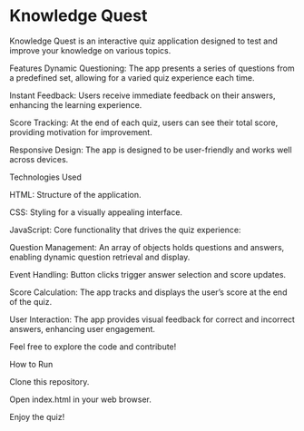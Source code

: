 # Knowledge Quest
Knowledge Quest is an interactive quiz application designed to test and improve your knowledge on various topics.

Features
Dynamic Questioning: The app presents a series of questions from a predefined set, allowing for a varied quiz experience each time.

Instant Feedback: Users receive immediate feedback on their answers, enhancing the learning experience.

Score Tracking: At the end of each quiz, users can see their total score, providing motivation for improvement.

Responsive Design: The app is designed to be user-friendly and works well across devices.

Technologies Used

HTML: Structure of the application.

CSS: Styling for a visually appealing interface.

JavaScript: Core functionality that drives the quiz experience:

Question Management: An array of objects holds questions and answers, enabling dynamic question retrieval and display.

Event Handling: Button clicks trigger answer selection and score updates.

Score Calculation: The app tracks and displays the user’s score at the end of the quiz.

User Interaction: The app provides visual feedback for correct and incorrect answers, enhancing user engagement.

Feel free to explore the code and contribute!


How to Run

Clone this repository.

Open index.html in your web browser.

Enjoy the quiz!
